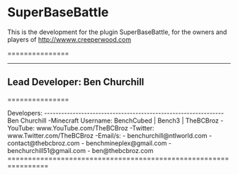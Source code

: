 SuperBaseBattle
===============

This is the development for the plugin SuperBaseBattle, for the owners and players of http://wwww.creeperwood.com

===============

-----------------------------
Lead Developer: Ben Churchill
-----------------------------

===============

<p>Developers:
---------------------------------------------------------------
    Ben Churchill
        -Minecraft Username: BenchCubed | Bench3 | TheBCBroz
        -YouTube: www.YouTube.com/TheBCBroz
        -Twitter: www.Twitter.com/TheBCBroz
        -Email/s:
           - benchurchill@ntlworld.com
           - contact@thebcbroz.com
           - benchmineplex@gmail.com
           - benchurchill51@gmail.com
           - ben@thebcbroz.com
================================================================

